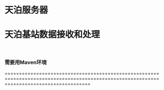 # 天泊服务器
<h1>天泊基站数据接收和处理</h1></br>
<h3>需要用Maven环境</h3>
==========================================================================================================================================

